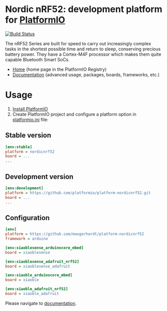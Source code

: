 # Nordic nRF52: development platform for [PlatformIO](https://platformio.org)

[![Build Status](https://github.com/platformio/platform-nordicnrf52/workflows/Examples/badge.svg)](https://github.com/platformio/platform-nordicnrf52/actions)

The nRF52 Series are built for speed to carry out increasingly complex tasks in the shortest possible time and return to sleep, conserving precious battery power. They have a Cortex-M4F processor which makes them quite capable Bluetooth Smart SoCs.

* [Home](https://registry.platformio.org/platforms/platformio/nordicnrf52) (home page in the PlatformIO Registry)
* [Documentation](https://docs.platformio.org/page/platforms/nordicnrf52.html) (advanced usage, packages, boards, frameworks, etc.)

# Usage

1. [Install PlatformIO](https://platformio.org)
2. Create PlatformIO project and configure a platform option in [platformio.ini](https://docs.platformio.org/page/projectconf.html) file:

## Stable version

```ini
[env:stable]
platform = nordicnrf52
board = ...
...
```

## Development version

```ini
[env:development]
platform = https://github.com/platformio/platform-nordicnrf52.git
board = ...
...
```

## Configuration
```ini
[env]
platform = https://github.com/maxgerhardt/platform-nordicnrf52
framework = arduino

[env:xiaoblesense_arduinocore_mbed]
board = xiaoblesense

[env:xiaoblesense_adafruit_nrf52]
board = xiaoblesense_adafruit

[env:xiaoble_arduinocore_mbed]
board = xiaoble

[env:xiaoble_adafruit_nrf52]
board = xiaoble_adafruit
```

Please navigate to [documentation](https://docs.platformio.org/page/platforms/nordicnrf52.html).
